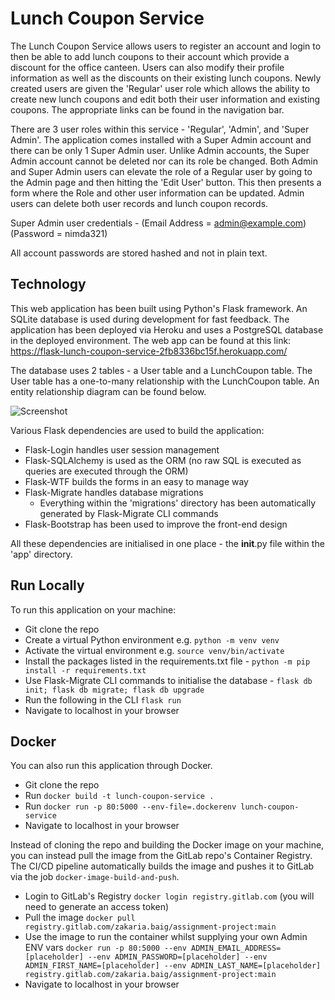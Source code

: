 # Lunch Coupon Service

The Lunch Coupon Service allows users to register an account and login to then be able to add lunch coupons to their account which provide a discount for the office canteen. Users can also modify their profile information as well as the discounts on their existing lunch coupons. Newly created users are given the 'Regular' user role which allows the ability to create new lunch coupons and edit both their user information and existing coupons. The appropriate links can be found in the navigation bar.

There are 3 user roles within this service - 'Regular', 'Admin', and 'Super Admin'. The application comes installed with a Super Admin account and there can be only 1 Super Admin user. Unlike Admin accounts, the Super Admin account cannot be deleted nor can its role be changed. Both Admin and Super Admin users can elevate the role of a Regular user by going to the Admin page and then hitting the 'Edit User' button. This then presents a form where the Role and other user information can be updated. Admin users can delete both user records and lunch coupon records.

Super Admin user credentials - (Email Address = admin@example.com) (Password = nimda321)

All account passwords are stored hashed and not in plain text.

## Technology

This web application has been built using Python's Flask framework. An SQLite database is used during development for fast feedback. The application has been deployed via Heroku and uses a PostgreSQL database in the deployed environment. The web app can be found at this link: https://flask-lunch-coupon-service-2fb8336bc15f.herokuapp.com/

The database uses 2 tables - a User table and a LunchCoupon table. The User table has a one-to-many relationship with the LunchCoupon table. An entity relationship diagram can be found below.

![Screenshot](https://github.com/zakbaig/assignment-project/assets/59240081/caf3663c-31f8-4f45-8225-31943ce38404)

Various Flask dependencies are used to build the application:

- Flask-Login handles user session management
- Flask-SQLAlchemy is used as the ORM (no raw SQL is executed as queries are executed through the ORM)
- Flask-WTF builds the forms in an easy to manage way
- Flask-Migrate handles database migrations
  - Everything within the 'migrations' directory has been automatically generated by Flask-Migrate CLI commands
- Flask-Bootstrap has been used to improve the front-end design

All these dependencies are initialised in one place - the __init__.py file within the 'app' directory.

## Run Locally

To run this application on your machine:
- Git clone the repo
- Create a virtual Python environment e.g. `python -m venv venv`
- Activate the virtual environment e.g. `source venv/bin/activate`
- Install the packages listed in the requirements.txt file - `python -m pip install -r requirements.txt`
- Use Flask-Migrate CLI commands to initialise the database - `flask db init; flask db migrate; flask db upgrade`
- Run the following in the CLI `flask run`
- Navigate to localhost in your browser

## Docker

You can also run this application through Docker.

- Git clone the repo
- Run `docker build -t lunch-coupon-service .`
- Run `docker run -p 80:5000 --env-file=.dockerenv lunch-coupon-service`
- Navigate to localhost in your browser

Instead of cloning the repo and building the Docker image on your machine, you can instead pull the image from the GitLab repo's Container Registry. The CI/CD pipeline automatically builds the image and pushes it to GitLab via the job `docker-image-build-and-push`.

- Login to GitLab's Registry `docker login registry.gitlab.com` (you will need to generate an access token)
- Pull the image `docker pull registry.gitlab.com/zakaria.baig/assignment-project:main`
- Use the image to run the container whilst supplying your own Admin ENV vars `docker run -p 80:5000 --env ADMIN_EMAIL_ADDRESS=[placeholder] --env ADMIN_PASSWORD=[placeholder] --env ADMIN_FIRST_NAME=[placeholder] --env ADMIN_LAST_NAME=[placeholder] registry.gitlab.com/zakaria.baig/assignment-project:main`
- Navigate to localhost in your browser